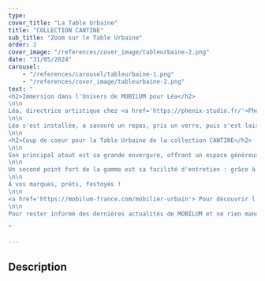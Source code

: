 ```yaml
---
type: 
cover_title: "La Table Urbaine"
title: "COLLECTION CANTINE"
sub_title: "Zoom sur le Table Urbaine"
order: 2
cover_image: "/references/cover_image/tableurbaine-2.png"
date: "31/05/2024"
carousel:
    - "/references/carousel/tableurbaine-1.png"
    - "/references/cover_image/tableurbaine-2.png"
text: "
<h2>Immersion dans l'Univers de MOBILUM pour Léa</h2>
\n\n
Léa, directrice artistique chez <a href='https://phenix-studio.fr/'>Phenix Studio</a>, notre agence de communication, a récemment franchi les portes de notre showroom d'usine avec un objectif précis : capturer l'essence des produits de la collection CANTINE, une ligne de mobilier urbain conçue par Sovann Kim, lauréat du Janus de la Cité décerné par l'Institut Français du Design.
\n\n
Léa s'est installée, a savouré un repas, pris un verre, puis s'est laissée porter par la contemplation. Entre deux instants de réflexion, elle a échangé avec elle-même. Et finalement, elle s'est appuyée une dernière fois sur la table, absorbée par la quête de la pièce parfaite à mettre en lumière dans sa prochaine publication.
\n\n
<h2>Coup de coeur pour la Table Urbaine de la collection CANTINE</h2>
\n\n
Son principal atout est sa grande envergure, offrant un espace généreux pensé comme un lieu de rassemblement et de détente.
\n\n
Un second point fort de la gamme est sa facilité d'entretien : grâce à sa surface lisse et fermée, un simple rinçage à l'eau claire suffit pour la nettoyer, garantissant ainsi un environnement urbain propre et accueillant dans le temps.
\n\n
À vos marques, prêts, festoyés !
\n\n
<a href='https://mobilum-france.com/mobilier-urbain'> Pour découvrir l’intégralité de la collection CANTINE</a> 
\n\n
Pour rester informé des dernières actualités de MOBILUM et ne rien manquer des nouveautés à venir, n'hésitez pas à nous suivre sur <a href='https://www.linkedin.com/company/mobilum-france/'>LinkedIn</a> !

"

---
```

<!-- Dans le champ texte, \n pour faire un retour à la ligne, \n\n pour faire un nouveau paragraphe -->

## Description
